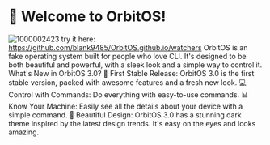 # 🌌 Welcome to OrbitOS!

![1000002423](https://github.com/user-attachments/assets/54f25cc0-8015-447e-bed4-6d42b24b5698)
try it here: https://github.com/blank9485/OrbitOS.github.io/watchers
OrbitOS is an fake operating system built for people who love CLI. It's designed to be both beautiful and powerful, with a sleek look and a simple way to control it.
What's New in OrbitOS 3.0?
🚀 First Stable Release: OrbitOS 3.0 is the first stable version, packed with awesome features and a fresh new look.
💻 Control with Commands: Do everything with easy-to-use commands.
📊 Know Your Machine: Easily see all the details about your device with a simple command.
🎨 Beautiful Design: OrbitOS 3.0 has a stunning dark theme inspired by the latest design trends. It's easy on the eyes and looks amazing.
